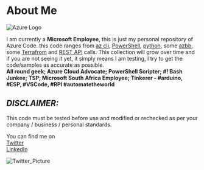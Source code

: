 # About Me

![Azure Logo](https://pbs.twimg.com/profile_images/1067813666160992256/Dxku3JcZ_200x200.jpg)

I am currently a **Microsoft Employee**, this is just my personal repository of Azure Code. this code ranges from
[az cli](https://docs.microsoft.com/en-us/cli/azure/?view=azure-cli-latest), [PowerShell](https://docs.microsoft.com/en-us/powershell/azure/overview?view=azps-1.4.0), [python](https://docs.microsoft.com/en-us/python/azure/?view=azure-python), some [azbb](https://github.com/mspnp/template-building-blocks/wiki), some [Terrafrom](https://www.terraform.io) and [REST API](https://docs.microsoft.com/en-us/rest/api/azure/) calls. This collection will grow over time and if you are not seeing it yet, it simply means I am testing, I try to get the code/samples as accurate as possible. </br>
 **All round geek; Azure Cloud Advocate; PowerShell Scripter; #! Bash Junkee; TSP; Microsoft South Africa Employee; Tinkerer - #arduino, #ESP, #VSCode, #RPI #automatetheworld**

## _**DISCLAIMER:**_

This code must be tested before use and modified or rechecked as per your company / business / personal standards.

You can find me on  
[Twitter](https://www.twitter.com/fskelly) </br>
[LinkedIn](https://www.linkedin.com/in/fletcherkelly)

![Twitter_Picture](https://res.cloudinary.com/fskelly/image/twitter_name/w_100/fskelly.jpg) </br>